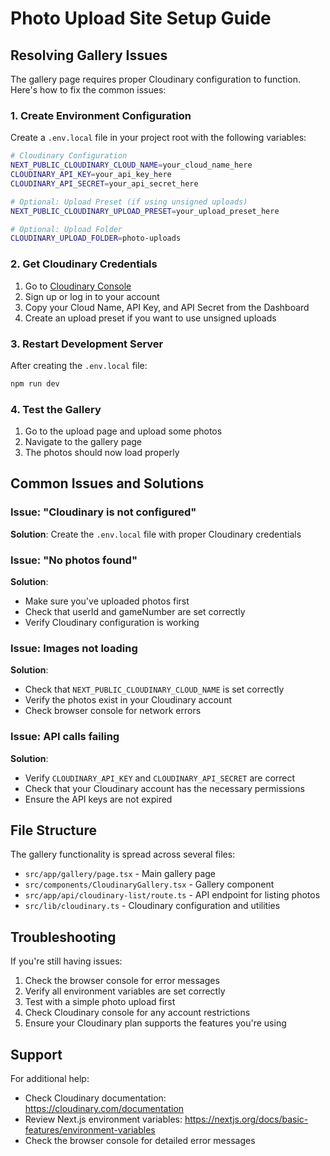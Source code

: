 # Photo Upload Site Setup Guide

## Resolving Gallery Issues

The gallery page requires proper Cloudinary configuration to function. Here's how to fix the common issues:

### 1. Create Environment Configuration

Create a `.env.local` file in your project root with the following variables:

```bash
# Cloudinary Configuration
NEXT_PUBLIC_CLOUDINARY_CLOUD_NAME=your_cloud_name_here
CLOUDINARY_API_KEY=your_api_key_here
CLOUDINARY_API_SECRET=your_api_secret_here

# Optional: Upload Preset (if using unsigned uploads)
NEXT_PUBLIC_CLOUDINARY_UPLOAD_PRESET=your_upload_preset_here

# Optional: Upload Folder
CLOUDINARY_UPLOAD_FOLDER=photo-uploads
```

### 2. Get Cloudinary Credentials

1. Go to [Cloudinary Console](https://cloudinary.com/console)
2. Sign up or log in to your account
3. Copy your Cloud Name, API Key, and API Secret from the Dashboard
4. Create an upload preset if you want to use unsigned uploads

### 3. Restart Development Server

After creating the `.env.local` file:

```bash
npm run dev
```

### 4. Test the Gallery

1. Go to the upload page and upload some photos
2. Navigate to the gallery page
3. The photos should now load properly

## Common Issues and Solutions

### Issue: "Cloudinary is not configured"
**Solution**: Create the `.env.local` file with proper Cloudinary credentials

### Issue: "No photos found"
**Solution**: 
- Make sure you've uploaded photos first
- Check that userId and gameNumber are set correctly
- Verify Cloudinary configuration is working

### Issue: Images not loading
**Solution**: 
- Check that `NEXT_PUBLIC_CLOUDINARY_CLOUD_NAME` is set correctly
- Verify the photos exist in your Cloudinary account
- Check browser console for network errors

### Issue: API calls failing
**Solution**: 
- Verify `CLOUDINARY_API_KEY` and `CLOUDINARY_API_SECRET` are correct
- Check that your Cloudinary account has the necessary permissions
- Ensure the API keys are not expired

## File Structure

The gallery functionality is spread across several files:

- `src/app/gallery/page.tsx` - Main gallery page
- `src/components/CloudinaryGallery.tsx` - Gallery component
- `src/app/api/cloudinary-list/route.ts` - API endpoint for listing photos
- `src/lib/cloudinary.ts` - Cloudinary configuration and utilities

## Troubleshooting

If you're still having issues:

1. Check the browser console for error messages
2. Verify all environment variables are set correctly
3. Test with a simple photo upload first
4. Check Cloudinary console for any account restrictions
5. Ensure your Cloudinary plan supports the features you're using

## Support

For additional help:
- Check Cloudinary documentation: https://cloudinary.com/documentation
- Review Next.js environment variables: https://nextjs.org/docs/basic-features/environment-variables
- Check the browser console for detailed error messages

